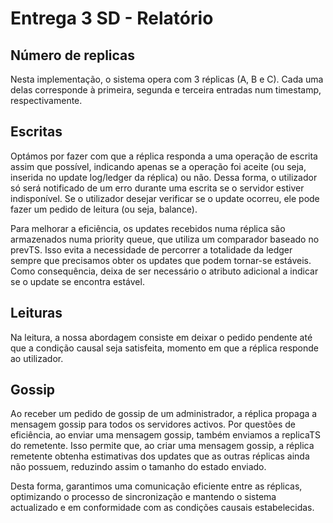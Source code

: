 # Entrega 3 SD - Relatório

## Número de replicas

Nesta implementação, o sistema opera com 3 réplicas (A, B e C). Cada uma delas corresponde à primeira, segunda e terceira entradas num timestamp, respectivamente.

## Escritas

Optámos por fazer com que a réplica responda a uma operação de escrita assim que possível, indicando apenas se a operação foi aceite (ou seja, inserida no update log/ledger da réplica) ou não. Dessa forma, o utilizador só será notificado de um erro durante uma escrita se o servidor estiver indisponível. Se o utilizador desejar verificar se o update ocorreu, ele pode fazer um pedido de leitura (ou seja, balance).

Para melhorar a eficiência, os updates recebidos numa réplica são armazenados numa priority queue, que utiliza um comparador baseado no prevTS. Isso evita a necessidade de percorrer a totalidade da ledger sempre que precisamos obter os updates que podem tornar-se estáveis. Como consequência, deixa de ser necessário o atributo adicional a indicar se o update se encontra estável.
## Leituras

Na leitura, a nossa abordagem consiste em deixar o pedido pendente até que a condição causal seja satisfeita, momento em que a réplica responde ao utilizador.

## Gossip

Ao receber um pedido de gossip de um administrador, a réplica propaga a mensagem gossip para todos os servidores activos. Por questões de eficiência, ao enviar uma mensagem gossip, também enviamos a replicaTS do remetente. Isso permite que, ao criar uma mensagem gossip, a réplica remetente obtenha estimativas dos updates que as outras réplicas ainda não possuem, reduzindo assim o tamanho do estado enviado.

Desta forma, garantimos uma comunicação eficiente entre as réplicas, optimizando o processo de sincronização e mantendo o sistema actualizado e em conformidade com as condições causais estabelecidas.